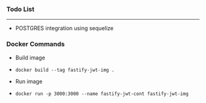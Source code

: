 
### Todo List
***

* POSTGRES integration using sequelize


### Docker Commands

- Build image

- `docker build --tag fastify-jwt-img .`

- Run image

- `docker run -p 3000:3000 --name fastify-jwt-cont fastify-jwt-img`
